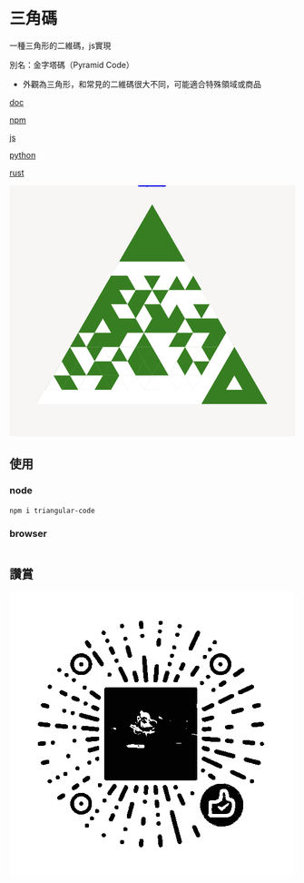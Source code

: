 # 三角碼

一種三角形的二維碼，js實現

別名：金字塔碼（Pyramid Code）

* 外觀為三角形，和常見的二維碼很大不同，可能適合特殊領域或商品

[doc](https://lizongying.github.io/triangular-code/)

[npm](https://www.npmjs.com/package/triangular-code/)

[js](https://github.com/lizongying/triangular-code/)

[python](https://github.com/lizongying/triangular-code/)

[rust](https://github.com/lizongying/triangular-code/)

![](screenshots/img.png)

## 使用

### node

```
npm i triangular-code
```

### browser

```html
```

## 讚賞

![image](./screenshots/appreciate.png)